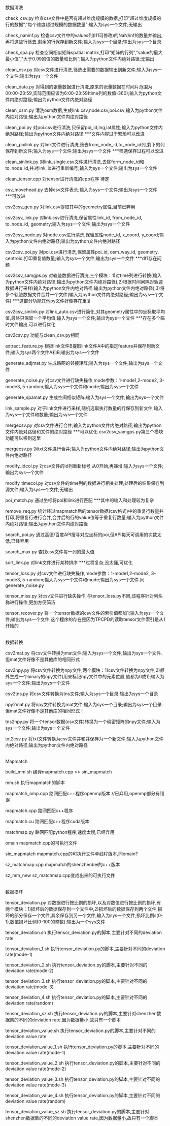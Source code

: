 ######
数据清洗

check_csv.py  检查csv文件中是否有超过维度规模的数据,打印"超过维度规模的行的数据","每个维度超过规模的数据数量";输入为sys一个文件;无输出

check_naninf.py  检查csv文件中的values列(l11可修改)的NaN/inf的数量并输出,再将这些行筛去,剩余的行保存到新文件;输入为sys一个目录;输出为sys一个目录

check_spa.py  检查空间相似矩阵spatial matrix,打印"矩阵的行列","value的最大最小值","大于0.99的值的数量和比例";输入为python文件内绝对路径;无输出

clean_csv.py  对csv文件进行清洗,筛选出需要的数据输出到新文件;输入为sys一个文件;输出为sys一个文件

clean_data.py  对得到的张量数据进行清洗,原来的张量数据在时间片范围为00:00-23:59,实际范围应该为6:00-23:59(time列的数值-360);输入为python文件内绝对路径;输出为python文件内绝对路径

clean_osm.py  清洗osm数据,生成link.csv,node.csv,poi.csv;输入为python文件内绝对路径;输出为python文件内绝对路径

clean_poi.py  对poi.csv进行清洗,只保留poi_id,lng,lat属性;输入为python文件内绝对路径;输出为python文件内绝对路径 ***文件内容过于繁琐可以改进

clean_poilink.py  对link文件进行清洗,筛去from_node_id,to_node_id列,剩下的列保存到新文件;输入为sys一个文件;输出为sys一个文件 ***筛选保存过程可以改进

clean_sinlink.py  对link_single.csv文件进行清洗,去除form_node_id和to_node_id,并对link_id进行重新编号;输入为sys一个文件;输出为sys一个文件

clean_tensor.cpp  对tensor进行清洗的cpp程序 待定

csv_movehead.py  去掉csv文件表头;输入为sys一个文件;输出为sys一个文件 ***可改进

csv2csv_geo.py  对link.csv提取其中的geometry属性,目前已弃用

csv2csv_link.py  对link.csv进行清洗,保留属性link_id, from_node_id, to_node_id, geometry;输入为sys一个文件;输出为sys一个文件

csv2csv_node.py  对node.csv进行清洗,保留属性node_id, x_coord, y_coord;输入为python文件内绝对路径;输出为python文件内绝对路径

csv2csv_poi.py  对poi.csv进行清洗,保留属性poi_id, osm_way_id, geometry, centroid.打印重复值数量;输入为sys一个文件;输出为sys一个文件 ***df1存在问题

csv2csv_samgps.py  对轨迹数据进行清洗,三个模块：1)对time列进行转换(输入为python文件内绝对路径;输出为python文件内绝对路径),2)根据时间间隔对轨迹数据进行采样(输入为python文件内绝对路径;输出为python文件内绝对路径),3)将多个轨迹数据文件合并一个文件(输入为python文件内绝对路径;输出为sys一个文件) ***这部分功能其他py文件好像存在重复

csv2csv_sinlink.py  对link_auto.csv进行简化,对其geometry属性中的坐标取平均值,最终只保留一个平均值;输入为sys一个文件;输出为sys一个文件 ***存在多个临时文件输出,可以进行优化

csv2csv.py  功能与clean_csv.py相同

extract_feature.py  根据link文件B提取link文件A中的指定feature并保存到新文件;输入为sys两个文件A和B;输出为sys一个文件

generate_adjmat.py  生成路网的邻接矩阵;输入为sys一个文件;输出为sys一个文件

generate_noise.py  对csv文件进行缺失操作,mode参数：1-mode1,2-mode2, 3-mode3, 5-random;输入为sys一个文件和mode;输出为sys一个文件

generate_spamat.py  生成空间相似矩阵;输入为sys一个文件;输出为sys一个文件

link_sample.py 对于link文件进行采样,随机选取执行数量的行保存到新文件;输入为sys一个文件和数量;输出为sys一个文件

mergecsv.py  对csv文件进行合并;输入为python文件内绝对路径;输出为python文件内绝对路径和文件的绝对路径 ***可以优化 csv2csv_samgps.py第三个模块功能可以移到这里

mergecsv.py  对txt文件进行合并;输入为python文件内绝对路径;输出为python文件内绝对路径

modify_idcol.py  对csv文件的id列重新标号,从0开始,再递增;输入为sys一个文件;输出为sys一个文件

modify_timecol.py  对csv文件的time列的数据进行相关处理,处理后的结果保存到源文件;输入为sys一个文件;无输出

poi_match.py  通过坐标将poi和link进行匹配 ***其中的输入和处理较为复杂

remove_req.py  统计经过mapmatch后的tensor数据(csv格式)中的重复行数量并打印,将重复行进行合并,合并后的行的value值等于重复行数量;输入为python文件内绝对路径;输出为python文件内绝对路径

search_poi.py  通过高德/百度API搜寻对应坐标的poi,但API每天可调用的次数太低,已经弃用

search_max.py  查找csv文件每一列的最大值

sort_link.py  对link文件进行某种排序  ***过程复杂,没太懂,可优化

tensor_loss.py  对csv文件进行缺失操作,mode参数：1-mode1,2-mode2, 3-mode3, 5-random;输入为sys一个文件和mode;输出为sys一个文件.同generate_noise.py

tensor_miss.py  对csv文件进行缺失操作,与tensor_loss.py不同,该程序针对列名称进行操作,更加方便简洁

tensor_recover.py  将一个tensor数据的csv文件的索引值都加1;输入为sys一个文件;输出为sys一个文件.这个程序的存在是因为TPCPD的读取tensor文件索引是从1开始的

######
数据转换

csv2mat.py  将csv文件转换为mat文件;输入为sys一个文件;输出为sys一个文件.但mat文件好像不是其他库的相同形式！

csv2npy.py  将csv文件转换为npy文件,两个模块：1)csv文件转换为npy文件,2)额外生成一个binary的npy文件(用来标记npy文件中的元素位置,值都为0或1);输入为sys一个文件;输出为sys一个文件

csv2tns.py  将csv文件转换为tns文件;输入为sys一个目录;输出为sys一个目录

npy2mat.py  将npy文件转换为mat文件;输入为sys一个目录;输出为sys一个目录.但mat文件好像不是其他库的相同形式！

tns2npy.py  将一个tensor数据(csv文件)转换为一个稠密矩阵的npy文件;输入为sys一个文件;输出为sys一个文件

txt2csv.py  将txt文件转换为csv文件并和并保存为一个新文件;输入为python文件内绝对路径;输出为python文件内绝对路径

######
Mapmatch

build_mm.sh  编译mapmatch.cpp >> sin_mapmatch

mm.sh  执行mapmatch的脚本

mapmatch_omp.cpp  路网匹配c++程序openmp版本 //已弃用,openmp部分有错误

mapmatch.cpp  路网匹配c++程序

mapmatch.cu  路网匹配c++程序cuda版本

matchmap.py  路网匹配python程序,速度太慢,已经弃用

omain  mapmatch.cpp的可执行文件

sin_mapmatch  mapmatch.cpp的可执行文件单线程版本,同omain?

sz_matchmap.cpp  mapmatch的shenzhenbei的c++版本

sz_mm_new  sz_matchmap.cpp变成出来的可执行文件

######
数据损坏

tensor_deviation.py  对数据进行按比例的损坏,以及对数值进行按比例的损坏,有两个模块：1)损坏后的数据保存到一个文件中,2)损坏后的数据保存到两个文件,损坏的部分保存一个文件,其余保存到另一个文件;输入为sys一个文件,损坏比例s(0-1),数值损坏比例(0-100的整数);输出为一个sys文件

tensor_deviation.sh 执行tensor_deviation.py的脚本,主要针对不同的deviation rate

tensor_deviation_1.sh 执行tensor_deviation.py的脚本,主要针对不同的deviation rate(mode-1)

tensor_deviation_2.sh 执行tensor_deviation.py的脚本,主要针对不同的deviation rate(mode-2)

tensor_deviation_3.sh 执行tensor_deviation.py的脚本,主要针对不同的deviation rate(mode-3)

tensor_deviation_4.sh 执行tensor_deviation.py的脚本,主要针对不同的deviation rate(random)

tensor_deviation_sz.sh 执行tensor_deviation.py的脚本,主要针对shenzhen数据集的不同的deviation rate,因为数据量小,故只有一个脚本


tensor_deviation_value.sh 执行tensor_deviation.py的脚本,主要针对不同的deviation value rate

tensor_deviation_value_1.sh 执行tensor_deviation.py的脚本,主要针对不同的deviation value rate(mode-1)

tensor_deviation_value_2.sh 执行tensor_deviation.py的脚本,主要针对不同的deviation value rate(mode-2)

tensor_deviation_value_3.sh 执行tensor_deviation.py的脚本,主要针对不同的deviation value rate(mode-3)

tensor_deviation_value_4.sh 执行tensor_deviation.py的脚本,主要针对不同的deviation value rate(random)

tensor_deviation_value_sz.sh 执行tensor_deviation.py的脚本,主要针对shenzhen数据集的不同的deviation value rate,因为数据量小,故只有一个脚本